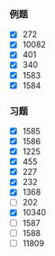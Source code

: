 ### 例题
- [x] 272
- [x] 10082
- [x] 401
- [x] 340
- [x] 1583
- [x] 1584
### 习题
- [x] 1585
- [x] 1586
- [x] 1225
- [x] 455
- [x] 227
- [x] 232
- [x] 1368
- [ ] 202
- [x] 10340
- [ ] 1587
- [ ] 1588
- [ ] 11809
